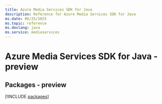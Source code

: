 ```yaml
---
title: Azure Media Services SDK for Java
description: Reference for Azure Media Services SDK for Java
ms.date: 06/25/2025
ms.topic: reference
ms.devlang: java
ms.service: mediaservices
---
```

# Azure Media Services SDK for Java - preview
## Packages - preview
[!INCLUDE [packages](media-services-index.md)]